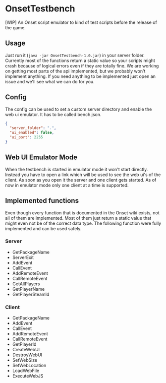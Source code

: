 # OnsetTestbench
[WIP] An Onset script emulator to kind of test scripts before the release of the game.

## Usage
Just run it (`java -jar OnsetTestbench-1.0.jar`) in your server folder.
Currently most of the functions return a static value so your scripts might crash
because of logical errors even if they are totally fine.
We are working on getting most parts of the api implemented, but we probably won't implement anything.
If you need anything to be implemented just open an issue and we'll see what we can do for you.

## Config
The config can be used to set a custom server directory and enable the web ui emulator.
It has to be called bench.json.
```json
{
  "server_folder": ".",
  "ui_enabled": false,
  "ui_port": 2255
}
```

## Web UI Emulator Mode
When the testbench is started in emulator mode it won't start directly. Instead you have to open a link which will be used to see the web ui's of the client. As soon as you open it the server and one client gets started. As of now in emulator mode only one client at a time is supported.

## Implemented functions
Even though every function that is documented in the Onset wiki exists, not all of them are implemented. Most of them just return a static value that might even not be of the correct data type. The following function were fully implemented and can be used safely.
### Server
- GetPackageName
- ServerExit
- AddEvent
- CallEvent
- AddRemoteEvent
- CallRemoteEvent
- GetAllPlayers
- GetPlayerName
- GetPlayerSteamId
### Client
- GetPackageName
- AddEvent
- CallEvent
- AddRemoteEvent
- CallRemoteEvent
- GetPlayerId
- CreateWebUI
- DestroyWebUI
- SetWebSize
- SetWebLocation
- LoadWebFile
- ExecuteWebJS
